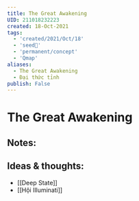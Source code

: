 ```yaml
---
title: The Great Awakening
UID: 211018232223
created: 18-Oct-2021
tags:
  - 'created/2021/Oct/18'
  - 'seed🥜'
  - 'permanent/concept'
  - 'Qmap'
aliases:
  - The Great Awakening
  - Đại thức tỉnh
publish: False
---
```

# The Great Awakening

## Notes:


## Ideas & thoughts:
- [[Deep State]]
- [[Hội Illuminati]]


